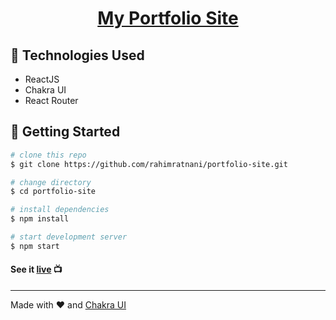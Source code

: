 <p align="center">
  <a href="https://rahimratnani.me/">
    <h1 align="center">My Portfolio Site</h1>
  </a>
</p> 



## :wrench: Technologies Used
- ReactJS
- Chakra UI
- React Router

## :rocket: Getting Started
```bash
# clone this repo
$ git clone https://github.com/rahimratnani/portfolio-site.git

# change directory
$ cd portfolio-site

# install dependencies
$ npm install

# start development server
$ npm start
```

#### See it [live](https://rahim-portfolio-site.netlify.app/) :tv:

----
Made with :heart: and [Chakra UI](https://chakra-ui.com/)